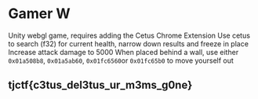 # Gamer W

Unity webgl game, requires adding the Cetus Chrome Extension Use cetus to search \(f32\) for current health, narrow down results and freeze in place Increase attack damage to 5000 When placed behind a wall, use either `0x01a508b8`, `0x01a5ab60`, `0x01fc6560`or `0x01fc65b0` to move yourself out

## tjctf{c3tus\_del3tus\_ur\_m3ms\_g0ne}

